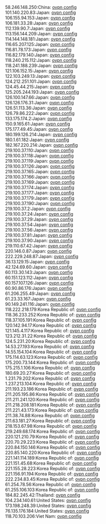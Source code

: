 58.246.148.250:China: [ovpn config](vpn/58_246_148_250.ovpn)  
101.140.220.83:Japan: [ovpn config](vpn/101_140_220_83.ovpn)  
106.155.94.153:Japan: [ovpn config](vpn/106_155_94_153.ovpn)  
106.181.33.28:Japan: [ovpn config](vpn/106_181_33_28.ovpn)  
112.139.90.7:Japan: [ovpn config](vpn/112_139_90_7.ovpn)  
113.156.144.209:Japan: [ovpn config](vpn/113_156_144_209.ovpn)  
114.144.148.181:Japan: [ovpn config](vpn/114_144_148_181.ovpn)  
116.65.207.125:Japan: [ovpn config](vpn/116_65_207_125.ovpn)  
116.81.78.173:Japan: [ovpn config](vpn/116_81_78_173.ovpn)  
116.82.179.140:Japan: [ovpn config](vpn/116_82_179_140.ovpn)  
118.240.215.112:Japan: [ovpn config](vpn/118_240_215_112.ovpn)  
118.241.188.239:Japan: [ovpn config](vpn/118_241_188_239.ovpn)  
121.106.152.15:Japan: [ovpn config](vpn/121_106_152_15.ovpn)  
122.103.249.13:Japan: [ovpn config](vpn/122_103_249_13.ovpn)  
124.212.251.101:Japan: [ovpn config](vpn/124_212_251_101.ovpn)  
124.45.44.215:Japan: [ovpn config](vpn/124_45_44_215.ovpn)  
125.205.244.193:Japan: [ovpn config](vpn/125_205_244_193.ovpn)  
126.100.147.66:Japan: [ovpn config](vpn/126_100_147_66.ovpn)  
126.126.176.31:Japan: [ovpn config](vpn/126_126_176_31.ovpn)  
126.51.113.36:Japan: [ovpn config](vpn/126_51_113_36.ovpn)  
126.79.86.222:Japan: [ovpn config](vpn/126_79_86_222.ovpn)  
133.175.174.2:Japan: [ovpn config](vpn/133_175_174_2.ovpn)  
150.9.165.61:Japan: [ovpn config](vpn/150_9_165_61.ovpn)  
175.177.49.45:Japan: [ovpn config](vpn/175_177_49_45.ovpn)  
180.199.126.214:Japan: [ovpn config](vpn/180_199_126_214.ovpn)  
180.1.61.182:Japan: [ovpn config](vpn/180_1_61_182.ovpn)  
182.167.220.214:Japan: [ovpn config](vpn/182_167_220_214.ovpn)  
219.100.37.110:Japan: [ovpn config](vpn/219_100_37_110.ovpn)  
219.100.37.118:Japan: [ovpn config](vpn/219_100_37_118.ovpn)  
219.100.37.119:Japan: [ovpn config](vpn/219_100_37_119.ovpn)  
219.100.37.126:Japan: [ovpn config](vpn/219_100_37_126.ovpn)  
219.100.37.165:Japan: [ovpn config](vpn/219_100_37_165.ovpn)  
219.100.37.166:Japan: [ovpn config](vpn/219_100_37_166.ovpn)  
219.100.37.169:Japan: [ovpn config](vpn/219_100_37_169.ovpn)  
219.100.37.174:Japan: [ovpn config](vpn/219_100_37_174.ovpn)  
219.100.37.177:Japan: [ovpn config](vpn/219_100_37_177.ovpn)  
219.100.37.179:Japan: [ovpn config](vpn/219_100_37_179.ovpn)  
219.100.37.190:Japan: [ovpn config](vpn/219_100_37_190.ovpn)  
219.100.37.2:Japan: [ovpn config](vpn/219_100_37_2.ovpn)  
219.100.37.24:Japan: [ovpn config](vpn/219_100_37_24.ovpn)  
219.100.37.29:Japan: [ovpn config](vpn/219_100_37_29.ovpn)  
219.100.37.54:Japan: [ovpn config](vpn/219_100_37_54.ovpn)  
219.100.37.56:Japan: [ovpn config](vpn/219_100_37_56.ovpn)  
219.100.37.81:Japan: [ovpn config](vpn/219_100_37_81.ovpn)  
219.100.37.90:Japan: [ovpn config](vpn/219_100_37_90.ovpn)  
219.110.67.42:Japan: [ovpn config](vpn/219_110_67_42.ovpn)  
220.146.0.87:Japan: [ovpn config](vpn/220_146_0_87.ovpn)  
222.229.248.87:Japan: [ovpn config](vpn/222_229_248_87.ovpn)  
36.13.129.15:Japan: [ovpn config](vpn/36_13_129_15.ovpn)  
42.124.69.60:Japan: [ovpn config](vpn/42_124_69_60.ovpn)  
60.113.30.143:Japan: [ovpn config](vpn/60_113_30_143.ovpn)  
60.151.123.112:Japan: [ovpn config](vpn/60_151_123_112.ovpn)  
60.157.107.126:Japan: [ovpn config](vpn/60_157_107_126.ovpn)  
60.90.86.176:Japan: [ovpn config](vpn/60_90_86_176.ovpn)  
61.206.255.49:Japan: [ovpn config](vpn/61_206_255_49.ovpn)  
61.23.33.167:Japan: [ovpn config](vpn/61_23_33_167.ovpn)  
90.149.241.116:Japan: [ovpn config](vpn/90_149_241_116.ovpn)  
118.222.218.179:Korea Republic of: [ovpn config](vpn/118_222_218_179.ovpn)  
118.36.233.252:Korea Republic of: [ovpn config](vpn/118_36_233_252.ovpn)  
118.37.105.191:Korea Republic of: [ovpn config](vpn/118_37_105_191.ovpn)  
120.142.94.17:Korea Republic of: [ovpn config](vpn/120_142_94_17.ovpn)  
121.145.4.117:Korea Republic of: [ovpn config](vpn/121_145_4_117.ovpn)  
123.212.31.22:Korea Republic of: [ovpn config](vpn/123_212_31_22.ovpn)  
124.5.231.20:Korea Republic of: [ovpn config](vpn/124_5_231_20.ovpn)  
14.53.27.193:Korea Republic of: [ovpn config](vpn/14_53_27_193.ovpn)  
14.55.154.104:Korea Republic of: [ovpn config](vpn/14_55_154_104.ovpn)  
175.114.63.123:Korea Republic of: [ovpn config](vpn/175_114_63_123.ovpn)  
175.200.73.144:Korea Republic of: [ovpn config](vpn/175_200_73_144.ovpn)  
175.215.1.106:Korea Republic of: [ovpn config](vpn/175_215_1_106.ovpn)  
180.69.20.27:Korea Republic of: [ovpn config](vpn/180_69_20_27.ovpn)  
1.231.79.202:Korea Republic of: [ovpn config](vpn/1_231_79_202.ovpn)  
1.237.213.104:Korea Republic of: [ovpn config](vpn/1_237_213_104.ovpn)  
211.193.23.186:Korea Republic of: [ovpn config](vpn/211_193_23_186.ovpn)  
211.205.195.86:Korea Republic of: [ovpn config](vpn/211_205_195_86.ovpn)  
211.211.241.120:Korea Republic of: [ovpn config](vpn/211_211_241_120.ovpn)  
211.218.208.181:Korea Republic of: [ovpn config](vpn/211_218_208_181.ovpn)  
211.221.43.173:Korea Republic of: [ovpn config](vpn/211_221_43_173.ovpn)  
211.38.74.88:Korea Republic of: [ovpn config](vpn/211_38_74_88.ovpn)  
211.63.181.27:Korea Republic of: [ovpn config](vpn/211_63_181_27.ovpn)  
218.153.67.98:Korea Republic of: [ovpn config](vpn/218_153_67_98.ovpn)  
219.249.68.174:Korea Republic of: [ovpn config](vpn/219_249_68_174.ovpn)  
220.121.210.79:Korea Republic of: [ovpn config](vpn/220_121_210_79.ovpn)  
220.70.29.223:Korea Republic of: [ovpn config](vpn/220_70_29_223.ovpn)  
220.84.150.146:Korea Republic of: [ovpn config](vpn/220_84_150_146.ovpn)  
220.85.140.220:Korea Republic of: [ovpn config](vpn/220_85_140_220.ovpn)  
221.141.114.189:Korea Republic of: [ovpn config](vpn/221_141_114_189.ovpn)  
221.151.45.68:Korea Republic of: [ovpn config](vpn/221_151_45_68.ovpn)  
221.155.28.223:Korea Republic of: [ovpn config](vpn/221_155_28_223.ovpn)  
221.156.91.194:Korea Republic of: [ovpn config](vpn/221_156_91_194.ovpn)  
222.234.83.45:Korea Republic of: [ovpn config](vpn/222_234_83_45.ovpn)  
61.254.78.56:Korea Republic of: [ovpn config](vpn/61_254_78_56.ovpn)  
61.255.106.103:Korea Republic of: [ovpn config](vpn/61_255_106_103.ovpn)  
184.82.245.42:Thailand: [ovpn config](vpn/184_82_245_42.ovpn)  
104.234.140.61:United States: [ovpn config](vpn/104_234_140_61.ovpn)  
173.198.248.39:United States: [ovpn config](vpn/173_198_248_39.ovpn)  
76.135.176.184:United States: [ovpn config](vpn/76_135_176_184.ovpn)  
118.70.103.206:Viet Nam: [ovpn config](vpn/118_70_103_206.ovpn)  
